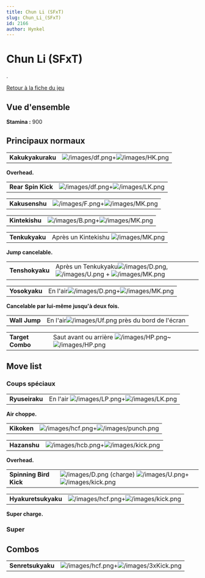 ```yaml
---
title: Chun Li (SFxT)
slug: Chun_Li_(SFxT)
id: 2166
author: Hynkel
---
```


# Chun Li (SFxT)

.

[Retour à la fiche du jeu](Street_Fighter_x_Tekken "wikilink")

## Vue d'ensemble

**Stamina :** 900

## Principaux normaux

|                   |                                                                           |
|-------------------|---------------------------------------------------------------------------|
| **Kakukyakuraku** | ![](/images/df.png "/images/df.png")+![](/images/HK.png "/images/HK.png") |

**Overhead.**

|                    |                                                                           |
|--------------------|---------------------------------------------------------------------------|
| **Rear Spin Kick** | ![](/images/df.png "/images/df.png")+![](/images/LK.png "/images/LK.png") |

|                |                                                                         |
|----------------|-------------------------------------------------------------------------|
| **Kakusenshu** | ![](/images/F.png "/images/F.png")+![](/images/MK.png "/images/MK.png") |

|                |                                                                         |
|----------------|-------------------------------------------------------------------------|
| **Kintekishu** | ![](/images/B.png "/images/B.png")+![](/images/MK.png "/images/MK.png") |

|                |                                                          |
|----------------|----------------------------------------------------------|
| **Tenkukyaku** | Après un Kintekishu ![](/images/MK.png "/images/MK.png") |

**Jump cancelable.**

|                 |                                                                                                                                 |
|-----------------|---------------------------------------------------------------------------------------------------------------------------------|
| **Tenshokyaku** | Après un Tenkukyaku![](/images/D.png "/images/D.png"),![](/images/U.png "/images/U.png") + ![](/images/MK.png "/images/MK.png") |

|               |                                                                                 |
|---------------|---------------------------------------------------------------------------------|
| **Yosokyaku** | En l'air![](/images/D.png "/images/D.png")+![](/images/MK.png "/images/MK.png") |

**Cancelable par lui-même jusqu'à deux fois.**

|               |                                                                      |
|---------------|----------------------------------------------------------------------|
| **Wall Jump** | En l'air![](/images/Uf.png "/images/Uf.png") près du bord de l'écran |

|                  |                                                                                                  |
|------------------|--------------------------------------------------------------------------------------------------|
| **Target Combo** | Saut avant ou arrière ![](/images/HP.png "/images/HP.png")\~![](/images/HP.png "/images/HP.png") |

## Move list

### Coups spéciaux

|                |                                                                                    |
|----------------|------------------------------------------------------------------------------------|
| **Ryuseiraku** | En l'air ![](/images/LP.png "/images/LP.png")+![](/images/LK.png "/images/LK.png") |

**Air choppe.**

|             |                                                                                   |
|-------------|-----------------------------------------------------------------------------------|
| **Kikoken** | ![](/images/hcf.png "/images/hcf.png")+![](/images/punch.png "/images/punch.png") |

|              |                                                                                 |
|--------------|---------------------------------------------------------------------------------|
| **Hazanshu** | ![](/images/hcb.png "/images/hcb.png")+![](/images/kick.png "/images/kick.png") |

**Overhead.**

|                        |                                                                                                                         |
|------------------------|-------------------------------------------------------------------------------------------------------------------------|
| **Spinning Bird Kick** | ![](/images/D.png "/images/D.png") (charge) ![](/images/U.png "/images/U.png")+![](/images/kick.png "/images/kick.png") |

|                     |                                                                                 |
|---------------------|---------------------------------------------------------------------------------|
| **Hyakuretsukyaku** | ![](/images/hcf.png "/images/hcf.png")+![](/images/kick.png "/images/kick.png") |

**Super charge.**

### Super

## Combos

|                   |                                                                                     |
|-------------------|-------------------------------------------------------------------------------------|
| **Senretsukyaku** | ![](/images/hcf.png "/images/hcf.png")+![](/images/3xKick.png "/images/3xKick.png") |
